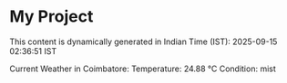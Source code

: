 # My Project

This content is dynamically generated in Indian Time (IST): 2025-09-15 02:36:51 IST


Current Weather in Coimbatore:
Temperature: 24.88 °C
Condition: mist
